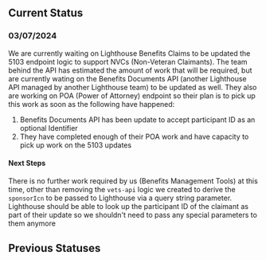 ## Current Status
### 03/07/2024
We are currently waiting on Lighthouse Benefits Claims to be updated the 5103 endpoint logic to support NVCs (Non-Veteran Claimants). The team behind the API has estimated the amount of work that will be required, but are currently wating on the Benefits Documents API (another Lighthouse API managed by another Lighthouse team) to be updated as well. They also are working on POA (Power of Attorney) endpoint so their plan is to pick up this work as soon as the following have happened:
1) Benefits Documents API has been update to accept participant ID as an optional Identifier
2) They have completed enough of their POA work and have capacity to pick up work on the 5103 updates

#### Next Steps
There is no further work required by us (Benefits Management Tools) at this time, other than removing the `vets-api` logic we created to derive the `sponsorIcn` to be passed to Lighthouse via a query string parameter. Lighthouse should be able to look up the participant ID of the claimant as part of their update so we shouldn't need to pass any special parameters to them anymore

## Previous Statuses
